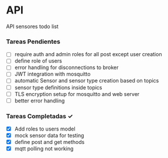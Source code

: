 # API
API sensores todo list

### Tareas Pendientes
- [ ] require auth and admin roles for all post except user creation
- [ ] define role of users
- [ ] error handling for disconnections to broker
- [ ] JWT integration with mosquitto
- [ ] automatic Sensor and sensor type creation based on topics
- [ ] sensor type definitions inside topics
- [ ] TLS encryption setup for mosquitto and web server
- [ ] better error handling 
### Tareas Completadas ✓
- [x] Add roles to users model
- [x] mock sensor data for testing
- [x] define post and get methods
- [x] mqtt polling not working 